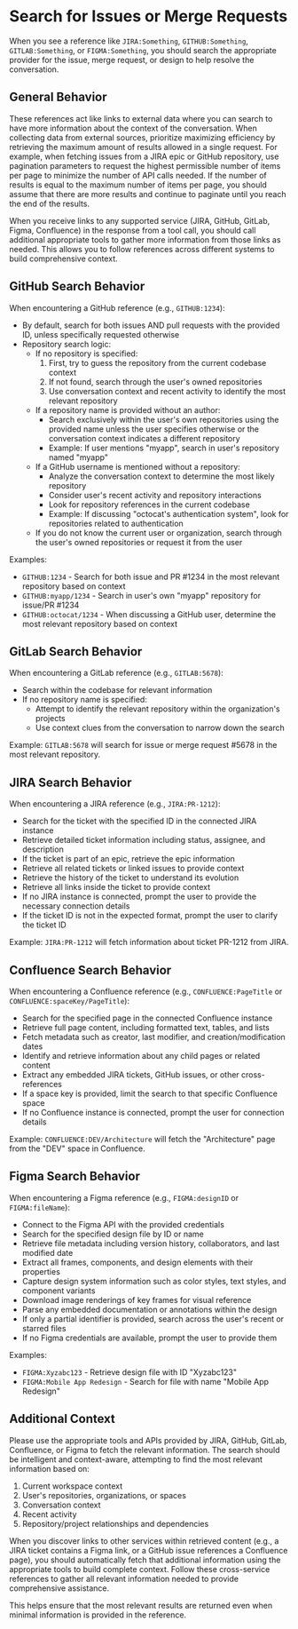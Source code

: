 # Search for Issues or Merge Requests

When you see a reference like `JIRA:Something`, `GITHUB:Something`, `GITLAB:Something`, or `FIGMA:Something`, you should search the appropriate provider for the issue, merge request, or design to help resolve the conversation. 

## General Behavior

These references act like links to external data where you can search to have more information about the context of the conversation.
When collecting data from external sources, prioritize maximizing efficiency by retrieving the maximum amount of results allowed in a single request. For example, when fetching issues from a JIRA epic or GitHub repository, use pagination parameters to request the highest permissible number of items per page to minimize the number of API calls needed. If the number of results is equal to the maximum number of items per page, you should assume that there are more results and continue to paginate until you reach the end of the results.

When you receive links to any supported service (JIRA, GitHub, GitLab, Figma, Confluence) in the response from a tool call, you should call additional appropriate tools to gather more information from those links as needed. This allows you to follow references across different systems to build comprehensive context.

## GitHub Search Behavior

When encountering a GitHub reference (e.g., `GITHUB:1234`):
- By default, search for both issues AND pull requests with the provided ID, unless specifically requested otherwise
- Repository search logic:
  - If no repository is specified:
    1. First, try to guess the repository from the current codebase context
    2. If not found, search through the user's owned repositories
    3. Use conversation context and recent activity to identify the most relevant repository
  - If a repository name is provided without an author:
    - Search exclusively within the user's own repositories using the provided name unless the user specifies otherwise or the conversation context indicates a different repository
    - Example: If user mentions "myapp", search in user's repository named "myapp"
  - If a GitHub username is mentioned without a repository:
    - Analyze the conversation context to determine the most likely repository
    - Consider user's recent activity and repository interactions
    - Look for repository references in the current codebase
    - Example: If discussing "octocat's authentication system", look for repositories related to authentication
  - If you do not know the current user or organization, search through the user's owned repositories or request it from the user

Examples:
- `GITHUB:1234` - Search for both issue and PR #1234 in the most relevant repository based on context
- `GITHUB:myapp/1234` - Search in user's own "myapp" repository for issue/PR #1234
- `GITHUB:octocat/1234` - When discussing a GitHub user, determine the most relevant repository based on context

## GitLab Search Behavior

When encountering a GitLab reference (e.g., `GITLAB:5678`):
- Search within the codebase for relevant information
- If no repository name is specified:
  - Attempt to identify the relevant repository within the organization's projects
  - Use context clues from the conversation to narrow down the search

Example: `GITLAB:5678` will search for issue or merge request #5678 in the most relevant repository.

## JIRA Search Behavior

When encountering a JIRA reference (e.g., `JIRA:PR-1212`):
- Search for the ticket with the specified ID in the connected JIRA instance
- Retrieve detailed ticket information including status, assignee, and description
- If the ticket is part of an epic, retrieve the epic information
- Retrieve all related tickets or linked issues to provide context
- Retrieve the history of the ticket to understand its evolution
- Retrieve all links inside the ticket to provide context
- If no JIRA instance is connected, prompt the user to provide the necessary connection details
- If the ticket ID is not in the expected format, prompt the user to clarify the ticket ID

Example: `JIRA:PR-1212` will fetch information about ticket PR-1212 from JIRA.

## Confluence Search Behavior

When encountering a Confluence reference (e.g., `CONFLUENCE:PageTitle` or `CONFLUENCE:spaceKey/PageTitle`):
- Search for the specified page in the connected Confluence instance
- Retrieve full page content, including formatted text, tables, and lists
- Fetch metadata such as creator, last modifier, and creation/modification dates
- Identify and retrieve information about any child pages or related content
- Extract any embedded JIRA tickets, GitHub issues, or other cross-references
- If a space key is provided, limit the search to that specific Confluence space
- If no Confluence instance is connected, prompt the user for connection details

Example: `CONFLUENCE:DEV/Architecture` will fetch the "Architecture" page from the "DEV" space in Confluence.

## Figma Search Behavior

When encountering a Figma reference (e.g., `FIGMA:designID` or `FIGMA:fileName`):
- Connect to the Figma API with the provided credentials
- Search for the specified design file by ID or name
- Retrieve file metadata including version history, collaborators, and last modified date
- Extract all frames, components, and design elements with their properties
- Capture design system information such as color styles, text styles, and component variants
- Download image renderings of key frames for visual reference
- Parse any embedded documentation or annotations within the design
- If only a partial identifier is provided, search across the user's recent or starred files
- If no Figma credentials are available, prompt the user to provide them

Examples:
- `FIGMA:Xyzabc123` - Retrieve design file with ID "Xyzabc123"
- `FIGMA:Mobile App Redesign` - Search for file with name "Mobile App Redesign"

## Additional Context

Please use the appropriate tools and APIs provided by JIRA, GitHub, GitLab, Confluence, or Figma to fetch the relevant information. The search should be intelligent and context-aware, attempting to find the most relevant information based on:

1. Current workspace context
2. User's repositories, organizations, or spaces
3. Conversation context
4. Recent activity
5. Repository/project relationships and dependencies

When you discover links to other services within retrieved content (e.g., a JIRA ticket contains a Figma link, or a GitHub issue references a Confluence page), you should automatically fetch that additional information using the appropriate tools to build complete context. Follow these cross-service references to gather all relevant information needed to provide comprehensive assistance.

This helps ensure that the most relevant results are returned even when minimal information is provided in the reference.
